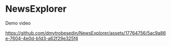 # NewsExplorer

Demo video

https://github.com/dmytrobesedin/NewsExplorer/assets/17764756/5ac9a86e-7604-4e0d-b1d3-a62f29e325f4

